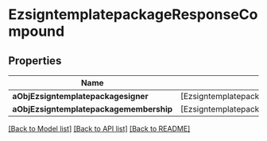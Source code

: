 # EzsigntemplatepackageResponseCompound

## Properties
Name | Type | Description | Notes
------------ | ------------- | ------------- | -------------
**aObjEzsigntemplatepackagesigner** | [EzsigntemplatepackagesignerResponseCompound] |  | 
**aObjEzsigntemplatepackagemembership** | [EzsigntemplatepackagemembershipResponseCompound] |  | 

[[Back to Model list]](../README.md#documentation-for-models) [[Back to API list]](../README.md#documentation-for-api-endpoints) [[Back to README]](../README.md)


